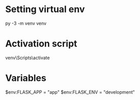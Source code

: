 # Setting virtual env
py -3 -m venv venv

# Activation script
venv\Scripts\activate

# Variables
$env:FLASK_APP = "app"
$env:FLASK_ENV = "development"
